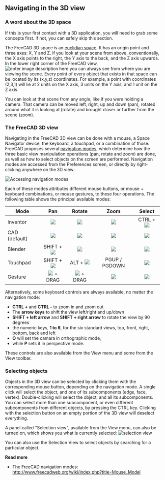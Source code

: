 ## Navigating in the 3D view

### A word about the 3D space

If this is your first contact with a 3D application, you will need to grab some concepts first. If not, you can safely skip this section.

The FreeCAD 3D space is an [euclidian space](https://en.wikipedia.org/wiki/Euclidean_space). It has an origin point and three axes: X, Y and Z. If you look at your scene from above, conventionally, the X axis points to the right, the Y axis to the back, and the Z axis upwards. In the lower right corner of the FreeCAD view, ![enter image description here](https://dl.dropboxusercontent.com/u/7117445/Screencaptures/2015-12-12_13-29-17.png) you can always see from where you are viewing the scene. Every point of every object that exists in that space can be located by its (x,y,z) coordinates. For example, a point with coordinates (2,3,1) will lie at 2 units on the X axis, 3 units on the Y axis, and 1 unit on the Z axis.

You can look at that scene from any angle, like if you were holding a camera. That camera can be moved left, right, up and down (pan), rotated around what it is looking at (rotate) and brought closer or further from the scene (zoom).

### The FreeCAD 3D view

Navigating in the FreeCAD 3D view can be done with a mouse, a Space Navigator device, the keyboard, a touchpad, or a combination of those. FreeCAD proposes several 
[navigation modes](http://www.freecadweb.org/wiki/index.php?title=Mouse_Model), which determine how the three basic view manipulation operations (pan, rotate and zoom) are done, as well as how to select objects on the screen are performed. Navigation modes are accessed from the Preferences screen, or directly by right-clicking anywhere on the 3D view:

![Accessing navigation modes](http://www.freecadweb.org/wiki/images/2/2e/Freecad-interface-05.jpg)

Each of these modes attributes different mouse buttons, or mouse + keyboard combinations, or mouse gestures, to these four operations. The following table shows the principal available modes:

| Mode                          | Pan           | Rotate     | Zoom      | Select     |
| ----------------------------- |:-------------:| :---------:|:---------:|:----------:|
| Inventor | ![](http://www.freecadweb.org/wiki/images/7/7e/Select-mouse.svg) | ![](http://www.freecadweb.org/wiki/images/9/92/Rotate-mouse.svg) | ![](http://www.freecadweb.org/wiki/images/b/bf/Zoom-mouse.svg) | CTRL + ![](http://www.freecadweb.org/wiki/images/7/7e/Select-mouse.svg) | 
| CAD (default) | ![](http://www.freecadweb.org/wiki/images/e/e9/Pan-mouse.svg) | ![](http://www.freecadweb.org/wiki/images/9/92/Rotate-mouse.svg) | ![](http://www.freecadweb.org/wiki/images/b/bf/Zoom-mouse.svg) | ![](http://www.freecadweb.org/wiki/images/7/7e/Select-mouse.svg) | 
| Blender | SHIFT + ![](http://www.freecadweb.org/wiki/images/e/e9/Pan-mouse.svg) | ![](http://www.freecadweb.org/wiki/images/e/e9/Pan-mouse.svg) | ![](http://www.freecadweb.org/wiki/images/b/bf/Zoom-mouse.svg) | ![](http://www.freecadweb.org/wiki/images/7/7e/Select-mouse.svg) | 
| Touchpad | SHIFT + ![](http://www.freecadweb.org/wiki/images/7/78/Touchpad.png) | ALT + ![](http://www.freecadweb.org/wiki/images/7/78/Touchpad.png) | PGUP / PGDOWN | ![](http://www.freecadweb.org/wiki/images/b/bb/Select-touchpad.png) |
| Gesture | ![](http://www.freecadweb.org/wiki/images/0/06/Pan-mouse-Ctrl.svg) + DRAG | ![](http://www.freecadweb.org/wiki/images/7/7e/Select-mouse.svg) + DRAG | ![](http://www.freecadweb.org/wiki/images/b/bf/Zoom-mouse.svg) | ![](http://www.freecadweb.org/wiki/images/7/7e/Select-mouse.svg) |

Alternatively, some keyboard controls are always available, no matter the navigation mode: 

 - **CTRL +** and **CTRL -** to zoom in and zoom out 
 - The **arrow keys** to shift the view left/right and up/down 
 - **SHIFT + left arrow** and **SHIFT + right arrow** to rotate the view by 90 degrees 
 - the numeric keys, **1 to 6**, for the six standard views, top, front, right, bottom, back and left
 - **O** will set the camara in orthographic mode, 
 - while **P** sets it in perspective mode. 

These controls are also available from the View menu and some from the View toolbar.

### Selecting objects

Objects in the 3D view can be selected by clicking them with the corresponding mouse button, depending on the navigation mode. A single click will select the object, and one of its subcomponents (edge, face, vertex). Double-clicking will select the object, and all its subcomponents. You can select more than one subcomponent, or even different subcomponents from different objects, by pressing the CTRL key. Clicking with the selection button on an empty portion of the 3D view will deselect everything.

A panel called "Selection view", available from the View menu, can also be turned on, which shows you what is currently selected:
![selection view](http://www.freecadweb.org/wiki/images/c/c5/Selection_view.jpg)

You can also use the Selection View to select objects by searching for a particular object.

**Read more**

* The FreeCAD navigation modes: http://www.freecadweb.org/wiki/index.php?title=Mouse_Model
